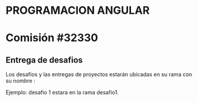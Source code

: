 # PROGRAMACION ANGULAR
# Comisión #32330 


## Entrega de desafios
Los desafios y las entregas de proyectos estarán ubicadas en su rama con su nombre :

Ejemplo: desafio 1 estara en la rama desafio1.


